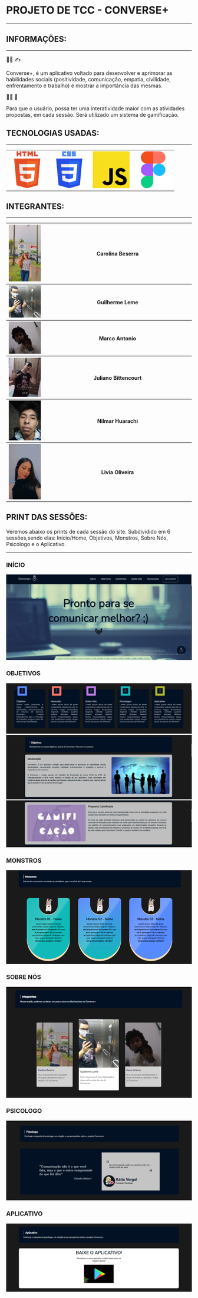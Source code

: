 <h1>PROJETO DE TCC - CONVERSE+</h1>
<hr>

<h2>INFORMAÇÕES: </h2>
<hr>

:man_student: :writing_hand:	
<p>Converse+, é um aplicativo voltado para desenvolver e aprimorar as habilidades sociais (positividade, comunicação, empatia, civilidade, enfrentamento e trabalho) e mostrar a importância das mesmas.</p>

:face_exhaling: :eyes:	
<p>Para que o usuário, possa ter uma interatividade maior com as atividades propostas, em cada sessão. Será utilizado um sistema de gamificação.</p>


<h2>TECNOLOGIAS USADAS:</h2>
<hr>

<table>
    <th>
        <img src="img/readme/html.png" width="100px" heigth="100px">
    </th>
    <th>    
        <img src="img/readme/css.png" width="100px" heigth="100px">
    </th>
    <th>
        <img src="img/readme/js.png" width="100px" heigth="100px">
    </th>
    <th>
        <img src="img/readme/figma.png" width="100px" heigth="100px">
    </th>
</table>

<h2>INTEGRANTES:</h2>
<hr>

<table>
    <th>
        <img src="img/integrantes/carol.jpeg" width="150px" heigth="150px">
    </th>
    <th width="80%">
        <strong>Carolina Beserra</strong>
    </th>
    <tr>
        <th>
            <img src="img/integrantes/gui.jpg" width="150px" heigth="150px">
        <th width="80%">
            <strong>Guilherme Leme</strong>
        </th>
    <tr>
        <th>
            <img src="img/integrantes/marco.jpg" width="150px" heigth="150px">
        </th>
        <th width="80%">
            <strong>Marco Antonio</strong>
        </th>
    <tr>
    <tr>
        <th>
            <img src="img/integrantes/juliano.jpeg" width="150px" heigth="150px">
        </th>
        <th width="80%">
            <strong>Juliano Bittencourt</strong>
        </th>
    <tr>
    <tr>
        <th>
            <img src="img/integrantes/nilmar.jpeg" width="150px" heigth="150px">
        </th>
        <th width="80%">
            <strong>Nilmar Huarachi</strong>
        </th>
    <tr>
    <tr>
        <th>
            <img src="img/integrantes/livia.jpeg" width="150px" heigth="150px">
        </th>
        <th width="80%">
            <strong>Livia Oliveira</strong>
        </th>
    <tr>
</table>

<h2>PRINT DAS SESSÕES: </h2>
<p>Veremos abaixo os prints de cada sessão do site. Subdividido em 6 sessões,sendo elas: Início/Home, Objetivos, Monstros, Sobre Nós, Psicologo e o Aplicativo.</p>
<hr>

<h3>INÍCIO</h3>
    <center>
        <img src="img/readme/inicio.png">
    </center>
<h3>OBJETIVOS</h3>
    <center>
        <img src="img/readme/objetivo1.png">
        <img src="img/readme/objetivo2.png">
        <img src="img/readme/objetivo3.png">
    </center>
<h3>MONSTROS</h3>
    <center>
        <img src="img/readme/monstros.png">
    </center>
<h3>SOBRE NÓS</h3>
    <center>
        <img src="img/readme/integrantes.png">
    </center>
<h3>PSICOLOGO</h3>
    <center>
        <img src="img/readme/psicologos.png">
    </center>
<h3>APLICATIVO</h3>
    <center>
        <img src="img/readme/aplicativo.png">
    </center>
